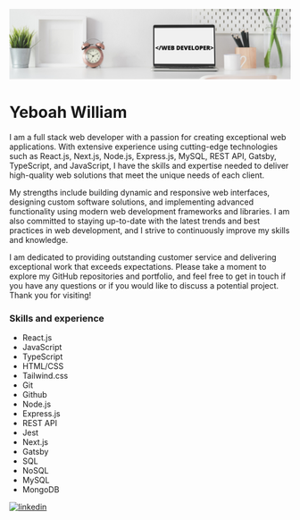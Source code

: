 ![I am Front-End Developer](https://github.com/Billboah/billboah/blob/main/Clean%20Work%20Place%20LinkedIn%20Banner.png)
# Yeboah William

I am a full stack web developer with a passion for creating exceptional web applications. With extensive experience using cutting-edge technologies such as React.js, Next.js, Node.js, Express.js, MySQL, REST API, Gatsby, TypeScript, and JavaScript, I have the skills and expertise needed to deliver high-quality web solutions that meet the unique needs of each client.

My strengths include building dynamic and responsive web interfaces, designing custom software solutions, and implementing advanced functionality using modern web development frameworks and libraries. I am also committed to staying up-to-date with the latest trends and best practices in web development, and I strive to continuously improve my skills and knowledge.

I am dedicated to providing outstanding customer service and delivering exceptional work that exceeds expectations. Please take a moment to explore my GitHub repositories and portfolio, and feel free to get in touch if you have any questions or if you would like to discuss a potential project. Thank you for visiting! 

### Skills and experience

- React.js
- JavaScript
- TypeScript
- HTML/CSS
- Tailwind.css
- Git
- Github
- Node.js
- Express.js
- REST API
- Jest
- Next.js
- Gatsby
- SQL
- NoSQL
- MySQL
- MongoDB



[<img src='https://cdn.jsdelivr.net/npm/simple-icons@3.0.1/icons/linkedin.svg' alt='linkedin' height='30'>](https://www.linkedin.com/in/billboah/)  

